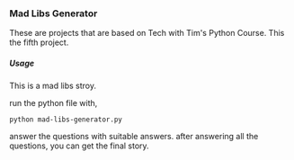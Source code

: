 ### Mad Libs Generator

These are projects that are based on Tech with Tim's Python Course.
This the fifth project.

##### Usage

This is a mad libs stroy.

run the python file with,

```
python mad-libs-generator.py
```

answer the questions with suitable answers.
after answering all the questions, you can get the final story.
